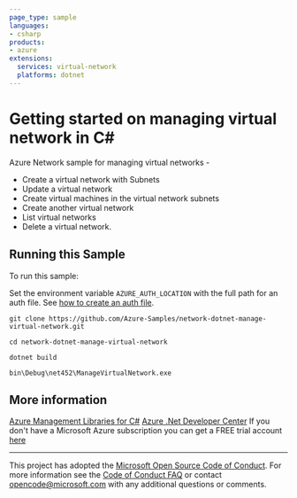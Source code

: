 ```yaml
---
page_type: sample
languages:
- csharp
products:
- azure
extensions:
  services: virtual-network
  platforms: dotnet
---
```


# Getting started on managing virtual network in C# #

 Azure Network sample for managing virtual networks -
  - Create a virtual network with Subnets
  - Update a virtual network
  - Create virtual machines in the virtual network subnets
  - Create another virtual network
  - List virtual networks
  - Delete a virtual network.


## Running this Sample ##

To run this sample:

Set the environment variable `AZURE_AUTH_LOCATION` with the full path for an auth file. See [how to create an auth file](https://github.com/Azure/azure-libraries-for-net/blob/master/AUTH.md).

    git clone https://github.com/Azure-Samples/network-dotnet-manage-virtual-network.git

    cd network-dotnet-manage-virtual-network

    dotnet build

    bin\Debug\net452\ManageVirtualNetwork.exe

## More information ##

[Azure Management Libraries for C#](https://github.com/Azure/azure-sdk-for-net/tree/Fluent)
[Azure .Net Developer Center](https://azure.microsoft.com/en-us/develop/net/)
If you don't have a Microsoft Azure subscription you can get a FREE trial account [here](http://go.microsoft.com/fwlink/?LinkId=330212)

---

This project has adopted the [Microsoft Open Source Code of Conduct](https://opensource.microsoft.com/codeofconduct/). For more information see the [Code of Conduct FAQ](https://opensource.microsoft.com/codeofconduct/faq/) or contact [opencode@microsoft.com](mailto:opencode@microsoft.com) with any additional questions or comments.